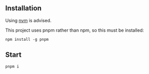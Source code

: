 ## Installation

Using [nvm](https://github.com/coreybutler/nvm-windows) is advised.

This project uses pnpm rather than npm, so this must be installed:

```
npm install -g pnpm
```

## Start

```
pnpm i
```
